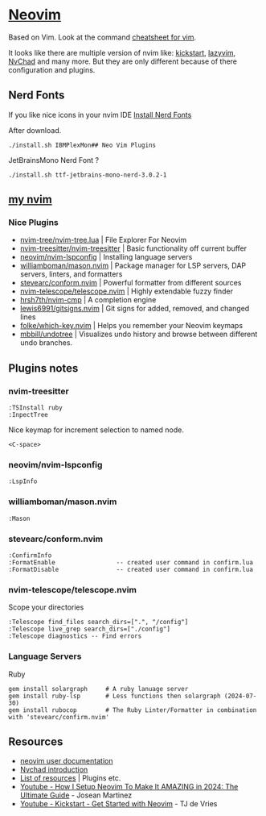 # [Neovim](https://neovim.io/)

Based on Vim. Look at the command [cheatsheet for vim](vim.md).

It looks like there are multiple version of nvim like:
[kickstart](https://github.com/nvim-lua/kickstart.nvim),
[lazyvim](https://www.lazyvim.org/),
[NvChad](https://nvchad.com/) and many more.
But they are only different because of there configuration and plugins.

## Nerd Fonts
If you like nice icons in your nvim IDE [Install Nerd Fonts](https://github.com/ryanoasis/nerd-fonts)

After download.

    ./install.sh IBMPlexMon## Neo Vim Plugins

JetBrainsMono Nerd Font ?

    ./install.sh ttf-jetbrains-mono-nerd-3.0.2-1


## [my nvim](https://github.com/andriesfilmer/gtd/tree/master/dotfiles/.config/nvim)

### Nice Plugins

* [nvim-tree/nvim-tree.lua](https://github.com/nvim-tree/nvim-tree.lua) |  File Explorer For Neovim
* [nvim-treesitter/nvim-treesitter](https://github.com/nvim-treesitter/nvim-treesitter) | Basic functionality off current buffer
* [neovim/nvim-lspconfig](neovim/nvim-lspconfig) | Installing language servers
* [williamboman/mason.nvim](https://github.com/williamboman/mason.nvim) | Package manager for LSP servers, DAP servers, linters, and formatters
* [stevearc/conform.nvim](https://github.com/stevearc/conform.nvim) | Powerful formatter from different sources
* [nvim-telescope/telescope.nvim](https://github.com/nvim-telescope/telescope.nvim) | Highly extendable fuzzy finder
* [hrsh7th/nvim-cmp](https://github.com/hrsh7th/nvim-cmp) | A completion engine
* [lewis6991/gitsigns.nvim](https://github.com/lewis6991/gitsigns.nvim) | Git signs for added, removed, and changed lines
* [folke/which-key.nvim](https://github.com/folke/which-key.nvim) | Helps you remember your Neovim keymaps
* [mbbill/undotree](https://github.com/mbbill/undotree) | Visualizes undo history and browse between different undo branches.

## Plugins notes

### nvim-treesitter

    :TSInstall ruby
    :InpectTree

Nice keymap for increment selection to named node.

    <C-space>

### neovim/nvim-lspconfig

    :LspInfo

### williamboman/mason.nvim

    :Mason

### stevearc/conform.nvim

    :ConfirmInfo
    :FormatEnable                 -- created user command in confirm.lua
    :FormatDisable                -- created user command in confirm.lua

### nvim-telescope/telescope.nvim

Scope your directories

    :Telescope find_files search_dirs=[".", "/config"]
    :Telescope live_grep search_dirs=["./config"]
    :Telescope diagnostics -- Find errors

### Language Servers

Ruby

    gem install solargraph     # A ruby lanuage server
    gem install ruby-lsp       # Less functions then solargraph (2024-07-30)
    gem install rubocop        # The Ruby Linter/Formatter in combination with 'stevearc/confirm.nvim'


## Resources
* [neovim user documentation](https://neovim.io/doc/user/)
* [Nvchad introduction](https://docs.rockylinux.org/books/nvchad/)
* [List of resources](https://github.com/hrsh7th/nvim-cmp/wiki/List-of-sources) | Plugins etc.
* [Youtube - How I Setup Neovim To Make It AMAZING in 2024: The Ultimate Guide](https://www.youtube.com/watch?v=6pAG3BHurdM) - Josean Martinez
* [Youtube - Kickstart - Get Started with Neovim](https://www.youtube.com/watch?v=m8C0Cq9Uv9o) - TJ de Vries
